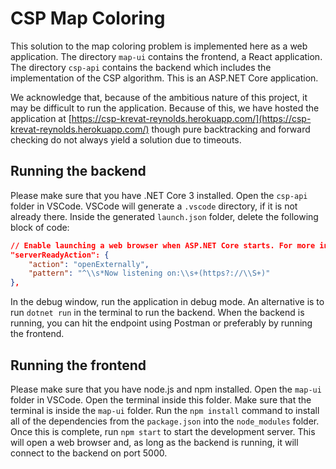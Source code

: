 # CSP Map Coloring

This solution to the map coloring problem is implemented here as a web application. The directory `map-ui` contains the frontend, a React application. The directory `csp-api` contains the backend which includes the implementation of the CSP algorithm. This is an ASP.NET Core application.

We acknowledge that, because of the ambitious nature of this project, it may be difficult to run the application. Because of this, we have hosted the application at [https://csp-krevat-reynolds.herokuapp.com/](https://csp-krevat-reynolds.herokuapp.com/) though pure backtracking and forward checking do not always yield a solution due to timeouts.

## Running the backend

Please make sure that you have .NET Core 3 installed. Open the `csp-api` folder in VSCode. VSCode will generate a `.vscode` directory, if it is not already there. Inside the generated `launch.json` folder, delete the following block of code:

```json
// Enable launching a web browser when ASP.NET Core starts. For more information: https://aka.ms/VSCode-CS-LaunchJson-WebBrowser
"serverReadyAction": {
    "action": "openExternally",
    "pattern": "^\\s*Now listening on:\\s+(https?://\\S+)"
},
```

In the debug window, run the application in debug mode. An alternative is to run `dotnet run` in the terminal to run the backend. When the backend is running, you can hit the endpoint using Postman or preferably by running the frontend.

## Running the frontend

Please make sure that you have node.js and npm installed. Open the `map-ui` folder in VSCode. Open the terminal inside this folder. Make sure that the terminal is inside the `map-ui` folder. Run the `npm install` command to install all of the dependencies from the `package.json` into the `node_modules` folder. Once this is complete, run `npm start` to start the development server. This will open a web browser and, as long as the backend is running, it will connect to the backend on port 5000.
